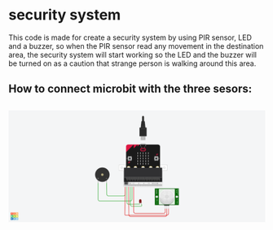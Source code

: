 # security system

This code is made for create a security system by using PIR sensor, LED and a buzzer, so when the PIR sensor read any movement in the destination area, the security system will start working so the LED and the buzzer will be turned on as a caution that strange person is walking around this area.

## How to connect microbit with the three sesors:
## <img src="Security system.png" alt="microbit photo"> 
